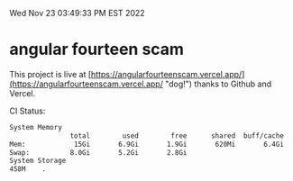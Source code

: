 Wed Nov 23 03:49:33 PM EST 2022

# angular fourteen scam


This project is live at [https://angularfourteenscam.vercel.app/](https://angularfourteenscam.vercel.app/ "dog!") thanks to Github and Vercel.

CI Status: 

```bash
System Memory
               total        used        free      shared  buff/cache   available
Mem:            15Gi       6.9Gi       1.9Gi       620Mi       6.4Gi       7.3Gi
Swap:          8.0Gi       5.2Gi       2.8Gi
System Storage
458M	.
```
```bash
